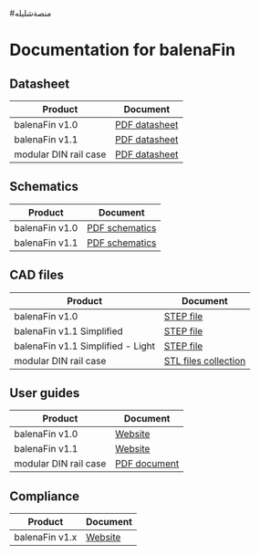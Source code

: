 #منصةشليله
# Documentation for balenaFin

## Datasheet

| **Product** |  Document
| --- | --- |
| balenaFin v1.0 | [PDF datasheet](https://github.com/balena-io/balena-fin/raw/master/documentation/PDF/balenaFin/v1.0/datasheet/datasheet.pdf) |
| balenaFin v1.1 | [PDF datasheet](https://github.com/balena-io/balena-fin/raw/master/documentation/PDF/balenaFin/v1.1/datasheet/datasheet.pdf) |
| modular DIN rail case | [PDF datasheet](https://github.com/balena-io/balena-fin/raw/master/documentation/PDF/accesories/modular_DIN_rail_case/datasheet/datasheet.pdf) |

## Schematics

| **Product** |  Document
| --- | --- |
| balenaFin v1.0 | [PDF schematics](https://github.com/balena-io/balena-fin/raw/master/documentation/PDF/balenaFin/v1.0/schematics/20173009_V8_schematics.pdf) |
| balenaFin v1.1 | [PDF schematics](https://github.com/balena-io/balena-fin/raw/master/documentation/PDF/balenaFin/v1.1/schematics/20173009_balena-fin_v10.pdf) |

## CAD files

| **Product** |  Document
| --- | --- |
| balenaFin v1.0 | [STEP file](https://github.com/balena-io/balena-fin/raw/master/documentation/CAD/balenaFin/v1.0/20173009_BALENA-FIN_V1.0_LIGHT.stp) |
| balenaFin v1.1 Simplified| [STEP file](https://github.com/balena-io/balena-fin/raw/master/documentation/CAD/balenaFin/v1.1/20173009_balenaFin_V1.1_simplified.stp) |
| balenaFin v1.1 Simplified - Light| [STEP file](https://github.com/balena-io/balena-fin/raw/master/documentation/CAD/balenaFin/v1.1/20173009_balenaFin_V1.1_simplified_light.stp) |
| modular DIN rail case | [STL files collection](https://github.com/balena-io/balena-fin/raw/master/documentation/CAD/accesories/modular_DIN_rail_case/v2.zip) |

## User guides

| **Product** |  Document
| --- | --- |
| balenaFin v1.0 | [Website](https://www.balena.io/fin/1.0/docs/) |
| balenaFin v1.1 | [Website](https://www.balena.io/fin/1.1/docs/) |
| modular DIN rail case | [PDF document](https://github.com/balena-io/balena-fin/raw/master/documentation/PDF/accesories/modular_DIN_rail_case/user_guide/user_guide.pdf) |

## Compliance

| **Product** |  Document
| --- | --- |
| balenaFin v1.x | [Website](https://github.com/balena-io/balena-fin/blob/master/documentation/PDF/balenaFin/conformity/CONFORMITY.md) |
